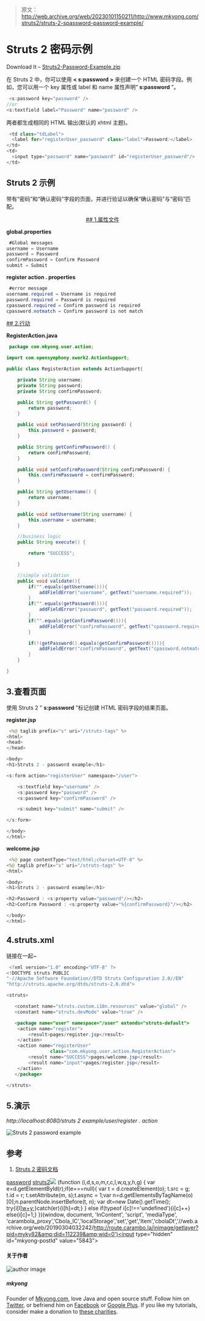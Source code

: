 > 原文：<http://web.archive.org/web/20230101150211/http://www.mkyong.com/struts2/struts-2-spassword-password-example/>

# Struts 2 <password>密码示例</password>

Download It – [Struts2-Password-Example.zip](http://web.archive.org/web/20190304032242/http://www.mkyong.com/wp-content/uploads/2010/06/Struts2-Password-Example.zip)

在 Struts 2 中，你可以使用 **< s:password >** 来创建一个 HTML 密码字段。例如，您可以用一个 key 属性或 label 和 name 属性声明“ **s:password** ”。

```java
 <s:password key="password" />
//or
<s:textfield label="Password" name="password" /> 
```

两者都生成相同的 HTML 输出(默认的 xhtml 主题)。

```java
 <td class="tdLabel">
  <label for="registerUser_password" class="label">Password:</label>
</td> 
<td>
  <input type="password" name="password" id="registerUser_password"/>
</td> 
```

## Struts 2 <password>示例</password>

带有“密码”和“确认密码”字段的页面，并进行验证以确保“确认密码”与“密码”匹配。

 <ins class="adsbygoogle" style="display:block; text-align:center;" data-ad-format="fluid" data-ad-layout="in-article" data-ad-client="ca-pub-2836379775501347" data-ad-slot="6894224149">## 1.属性文件

**global.properties**

```java
 #Global messages
username = Username
password = Password
confirmPassword = Confirm Password
submit = Submit 
```

**register action . properties**

```java
 #error message
username.required = Username is required
password.required = Password is required
cpassword.required = Confirm password is required
cpassword.notmatch = Confirm password is not match 
```

 <ins class="adsbygoogle" style="display:block" data-ad-client="ca-pub-2836379775501347" data-ad-slot="8821506761" data-ad-format="auto" data-ad-region="mkyongregion">## 2.行动

**RegisterAction.java**

```java
 package com.mkyong.user.action;

import com.opensymphony.xwork2.ActionSupport;

public class RegisterAction extends ActionSupport{

	private String username;
	private String password;
	private String confirmPassword;

	public String getPassword() {
		return password;
	}

	public void setPassword(String password) {
		this.password = password;
	}

	public String getConfirmPassword() {
		return confirmPassword;
	}

	public void setConfirmPassword(String confirmPassword) {
		this.confirmPassword = confirmPassword;
	}

	public String getUsername() {
		return username;
	}

	public void setUsername(String username) {
		this.username = username;
	}

	//business logic
	public String execute() {

		return "SUCCESS";

	}

	//simple validation
	public void validate(){
		if("".equals(getUsername())){
			addFieldError("username", getText("username.required"));
		}
		if("".equals(getPassword())){
			addFieldError("password", getText("password.required"));
		}
		if("".equals(getConfirmPassword())){
			addFieldError("confirmPassword", getText("cpassword.required"));
		}

		if(!(getPassword().equals(getConfirmPassword()))){
			addFieldError("confirmPassword", getText("cpassword.notmatch"));
		}
	}

} 
```

## 3.查看页面

使用 Struts 2 " **s:password** "标记创建 HTML 密码字段的结果页面。

**register.jsp**

```java
 <%@ taglib prefix="s" uri="/struts-tags" %>
<html>
<head>
</head>

<body>
<h1>Struts 2 - password example</h1>

<s:form action="registerUser" namespace="/user">

	<s:textfield key="username" />
	<s:password key="password" />
	<s:password key="confirmPassword" />

	<s:submit key="submit" name="submit" />

</s:form>

</body>
</html> 
```

**welcome.jsp**

```java
 <%@ page contentType="text/html;charset=UTF-8" %>
<%@ taglib prefix="s" uri="/struts-tags" %>
<html>

<body>
<h1>Struts 2 - password example</h1>

<h2>Password : <s:property value="password"/></h2>
<h2>Confirm Password : <s:property value="%{confirmPassword}"/></h2> 

</body>
</html> 
```

## 4.struts.xml

链接在一起~

```java
 <?xml version="1.0" encoding="UTF-8" ?>
<!DOCTYPE struts PUBLIC
"-//Apache Software Foundation//DTD Struts Configuration 2.0//EN"
"http://struts.apache.org/dtds/struts-2.0.dtd">

<struts>

   <constant name="struts.custom.i18n.resources" value="global" />
   <constant name="struts.devMode" value="true" />

   <package name="user" namespace="/user" extends="struts-default">
	<action name="register">
		<result>pages/register.jsp</result>
	</action>
	<action name="registerUser" 
                class="com.mkyong.user.action.RegisterAction">
		<result name="SUCCESS">pages/welcome.jsp</result>
		<result name="input">pages/register.jsp</result>
	</action>
   </package>

</struts> 
```

## 5.演示

*http://localhost:8080/struts 2 example/user/register . action*

![Struts 2 password example](img/675af2d56aaed72f5ce6a49d552812a9.png "struts2-password-example")

## 参考

1.  [Struts 2 密码文档](http://web.archive.org/web/20190304032242/http://struts.apache.org/2.x/docs/password.html)

[password](http://web.archive.org/web/20190304032242/http://www.mkyong.com/tag/password/) [struts2](http://web.archive.org/web/20190304032242/http://www.mkyong.com/tag/struts2/)</ins></ins>![](img/3668a10e568b5f60fe109a2494a57792.png) (function (i,d,s,o,m,r,c,l,w,q,y,h,g) { var e=d.getElementById(r);if(e===null){ var t = d.createElement(o); t.src = g; t.id = r; t.setAttribute(m, s);t.async = 1;var n=d.getElementsByTagName(o)[0];n.parentNode.insertBefore(t, n); var dt=new Date().getTime(); try{i[l][w+y](h,i[l][q+y](h)+'&amp;'+dt);}catch(er){i[h]=dt;} } else if(typeof i[c]!=='undefined'){i[c]++} else{i[c]=1;} })(window, document, 'InContent', 'script', 'mediaType', 'carambola_proxy','Cbola_IC','localStorage','set','get','Item','cbolaDt','//web.archive.org/web/20190304032242/http://route.carambo.la/inimage/getlayer?pid=myky82&amp;did=112239&amp;wid=0')<input type="hidden" id="mkyong-postId" value="5843">

#### 关于作者

![author image](img/a4a2df6d638d7cfae30118546185baa6.png)

##### mkyong

Founder of [Mkyong.com](http://web.archive.org/web/20190304032242/http://mkyong.com/), love Java and open source stuff. Follow him on [Twitter](http://web.archive.org/web/20190304032242/https://twitter.com/mkyong), or befriend him on [Facebook](http://web.archive.org/web/20190304032242/http://www.facebook.com/java.tutorial) or [Google Plus](http://web.archive.org/web/20190304032242/https://plus.google.com/110948163568945735692?rel=author). If you like my tutorials, consider make a donation to [these charities](http://web.archive.org/web/20190304032242/http://www.mkyong.com/blog/donate-to-charity/).